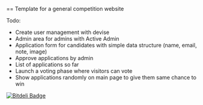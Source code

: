 == Template for a general competition website

Todo:
- Create user management with devise
- Admin area for admins with Active Admin
- Application form for candidates with simple data structure (name, email, note, image)
- Approve applications by admin
- List of applications so far
- Launch a voting phase where visitors can vote
- Show applications randomly on main page to give them same chance to win


[![Bitdeli Badge](https://d2weczhvl823v0.cloudfront.net/szines/competition_website/trend.png)](https://bitdeli.com/free "Bitdeli Badge")

